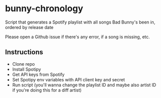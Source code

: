 # bunny-chronology
Script that generates a Spotify playlist with all songs Bad Bunny's been in, ordered by release date

Please open a Github issue if there's any error, if a song is missing, etc.

## Instructions
- Clone repo
- Install Spotipy
- Get API keys from Spotify
- Set Spotipy env variables with API client key and secret
- Run script (you'll wanna change the playlist ID and maybe also artist ID if you're doing this for a diff artist)
